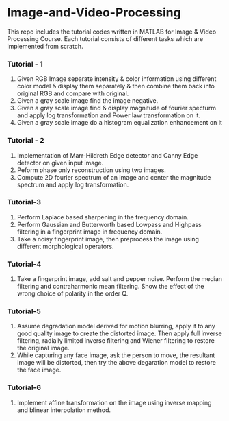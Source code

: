 # Image-and-Video-Processing
This repo includes the tutorial codes written in MATLAB for Image & Video Processing Course. Each tutorial consists of different tasks which are implemented from scratch.

### Tutorial - 1
1) Given RGB Image separate intensity & color information using different color model & display them separately & then combine them back into  original RGB and compare with original.
2) Given a gray scale image find the image negative.
3) Given a gray scale image find & display magnitude of fourier specturm and apply log transformation and Power law transformation on it.
4) Given  a gray scale image do a histogram equalization enhancement on it
### Tutorial - 2 
1) Implementation of Marr-Hildreth Edge detector and Canny Edge detector on given input image.
2) Peform phase only reconstruction using two images.
3) Compute 2D fourier spectrum of an image and center the magnitude spectrum and apply log transformation.
### Tutorial-3
1) Perform Laplace based sharpening in the frequency domain.
2) Perform Gaussian and Butterworth based Lowpass and Highpass filtering in a fingerprint image in frequency domain.
3) Take a noisy fingerprint image, then preprocess the image using different morphological operators.
### Tutorial-4
1) Take a fingerprint image, add salt and pepper noise. Perform the median filtering and contraharmonic mean filtering. Show the effect of the wrong choice of polarity in the order Q.
### Tutorial-5
1) Assume degradation model derived for motion blurring, apply it to any good quality image to create the distorted image. Then apply full inverse filtering, radially limited inverse filtering and Wiener filtering to restore the original image.
2) While capturing any face image, ask the person to move, the resultant image will be distorted, then try the above degaration model to restore the face image.
### Tutorial-6
1) Implement affine transformation on the image using inverse mapping and blinear interpolation method.
